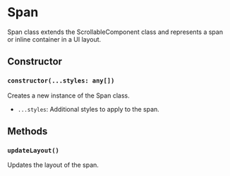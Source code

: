 # Span

Span class extends the ScrollableComponent class and represents a span or inline container in a UI layout.

## Constructor

### `constructor(...styles: any[])`

Creates a new instance of the Span class.

- `...styles`: Additional styles to apply to the span.

## Methods

### `updateLayout()`

Updates the layout of the span.

